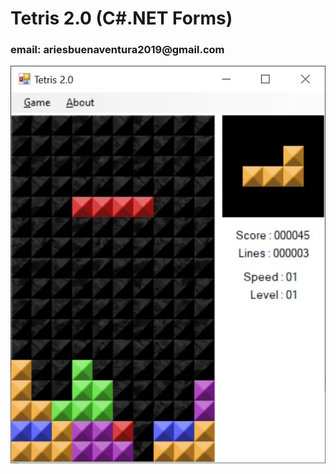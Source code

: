 <h1>Tetris 2.0 (C#.NET Forms) </h1>
<h3>email: ariesbuenaventura2019@gmail.com</h3>

<div align="center">
  <img src="tetris.jpg">
  </div>
</div>
